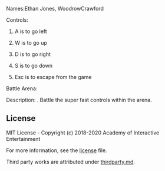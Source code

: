 Names:Ethan Jones, WoodrowCrawford

Controls:

1. A is to go left

2. W is to go up

3. D is to go right

4. S is to go down

5. Esc is to escape from the game


Battle Arena:

Description:
. Battle the super fast controls within the arena.

## License

MIT License - Copyright (c) 2018-2020 Academy of Interactive Entertainment

For more information, see the [license][lic] file.

Third party works are attributed under [thirdparty.md][3p].

[lic]:license.md
[3p]:thirdparty.md
[raylib]:https://github.com/raysan5/raylib
